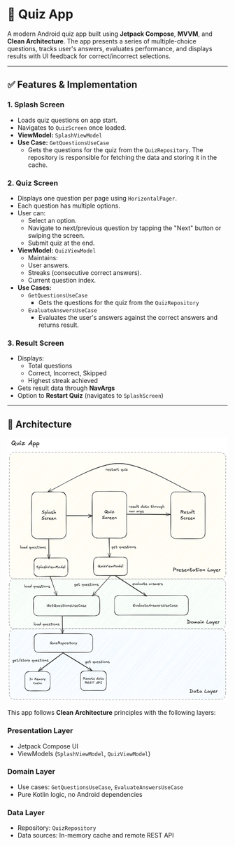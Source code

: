 # 🧠 Quiz App

A modern Android quiz app built using **Jetpack Compose**, **MVVM**, and **Clean Architecture**. The
app presents a series of multiple-choice questions, tracks user's answers, evaluates performance,
and displays results with UI feedback for correct/incorrect selections.

---

## ✅ Features & Implementation

### 1. **Splash Screen**

- Loads quiz questions on app start.
- Navigates to `QuizScreen` once loaded.
- **ViewModel:** `SplashViewModel`
- **Use Case:** `GetQuestionsUseCase`
    - Gets the questions for the quiz from the `QuizRepository`. The repository is responsible for
      fetching the data and storing it in the cache.

### 2. **Quiz Screen**

- Displays one question per page using `HorizontalPager`.
- Each question has multiple options.
- User can:
    - Select an option.
    - Navigate to next/previous question by tapping the "Next" button or swiping the screen.
    - Submit quiz at the end.
- **ViewModel:** `QuizViewModel`
    - Maintains:
    - User answers.
    - Streaks (consecutive correct answers).
    - Current question index.
- **Use Cases:**
    - `GetQuestionsUseCase`
        - Gets the questions for the quiz from the `QuizRepository`
    - `EvaluateAnswersUseCase`
        - Evaluates the user's answers against the correct answers and returns result.

### 3. **Result Screen**

- Displays:
    - Total questions
    - Correct, Incorrect, Skipped
    - Highest streak achieved
- Gets result data through **NavArgs**
- Option to **Restart Quiz** (navigates to `SplashScreen`)

---

## 🧱 Architecture

![Architecture Diagram](./architecture.png)

This app follows **Clean Architecture** principles with the following layers:

### Presentation Layer

- Jetpack Compose UI
- ViewModels (`SplashViewModel`, `QuizViewModel`)

### Domain Layer

- Use cases: `GetQuestionsUseCase`, `EvaluateAnswersUseCase`
- Pure Kotlin logic, no Android dependencies

### Data Layer

- Repository: `QuizRepository`
- Data sources: In-memory cache and remote REST API